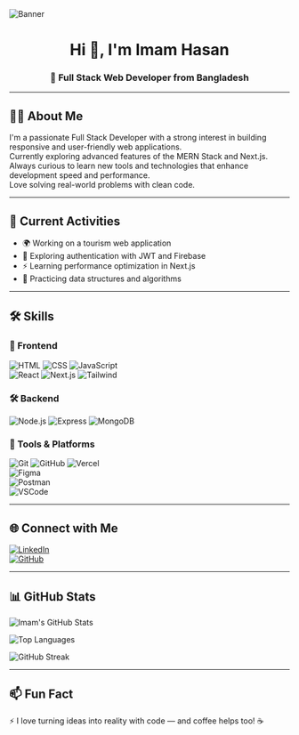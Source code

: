 <img src="https://your-banner-image-link.com/banner.png" alt="Banner" />

<h1 align="center">Hi 👋, I'm Imam Hasan</h1>
<h3 align="center">🚀 Full Stack Web Developer from Bangladesh</h3>

---

## 🧑‍💻 About Me

I'm a passionate Full Stack Developer with a strong interest in building responsive and user-friendly web applications.  
Currently exploring advanced features of the MERN Stack and Next.js.  
Always curious to learn new tools and technologies that enhance development speed and performance.  
Love solving real-world problems with clean code.

---

## 🔭 Current Activities

- 🌍 Working on a tourism web application  
- 🔐 Exploring authentication with JWT and Firebase  
- ⚡ Learning performance optimization in Next.js  
- 🧠 Practicing data structures and algorithms  

---

## 🛠️ Skills

### 🚀 Frontend
![HTML](https://skillicons.dev/icons?i=html) 
![CSS](https://skillicons.dev/icons?i=css) 
![JavaScript](https://skillicons.dev/icons?i=js)  
![React](https://skillicons.dev/icons?i=react) 
![Next.js](https://skillicons.dev/icons?i=next) 
![Tailwind](https://skillicons.dev/icons?i=tailwind)

### 🛠️ Backend
![Node.js](https://skillicons.dev/icons?i=nodejs) 
![Express](https://skillicons.dev/icons?i=express) 
![MongoDB](https://skillicons.dev/icons?i=mongodb)

### 🧰 Tools & Platforms
![Git](https://skillicons.dev/icons?i=git) 
![GitHub](https://skillicons.dev/icons?i=github) 
![Vercel](https://skillicons.dev/icons?i=vercel)  
![Figma](https://skillicons.dev/icons?i=figma)  
![Postman](https://skillicons.dev/icons?i=postman)  
![VSCode](https://skillicons.dev/icons?i=vscode)

---

## 🌐 Connect with Me

[![LinkedIn](https://img.shields.io/badge/LinkedIn-blue?logo=linkedin&style=for-the-badge)](https://linkedin.com/in/yourlinkedinprofile)  
[![GitHub](https://img.shields.io/badge/GitHub-black?logo=github&style=for-the-badge)](https://github.com/yourusername)

---

## 📊 GitHub Stats

![Imam's GitHub Stats](https://github-readme-stats.vercel.app/api?username=yourusername&show_icons=true&theme=default)

![Top Languages](https://github-readme-stats.vercel.app/api/top-langs/?username=yourusername&layout=compact)

![GitHub Streak](https://streak-stats.demolab.com?user=yourusername&theme=default)

---

## 📫 Fun Fact

⚡ I love turning ideas into reality with code — and coffee helps too! ☕
